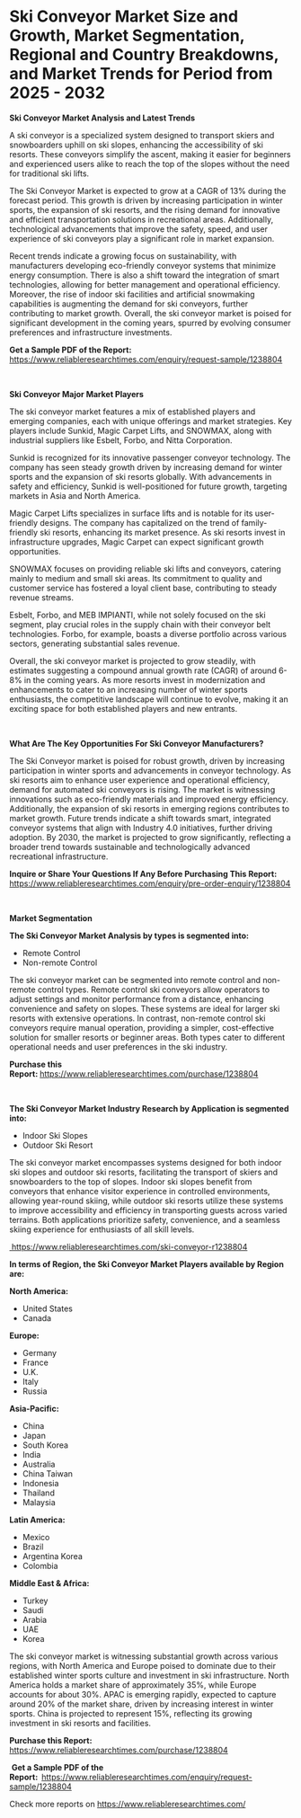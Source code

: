 <p><h1>Ski Conveyor Market Size and Growth, Market Segmentation, Regional and Country Breakdowns, and Market Trends for Period from 2025 -  2032</h1></p><p><strong>Ski Conveyor Market Analysis and Latest Trends</strong></p>
<p><p>A ski conveyor is a specialized system designed to transport skiers and snowboarders uphill on ski slopes, enhancing the accessibility of ski resorts. These conveyors simplify the ascent, making it easier for beginners and experienced users alike to reach the top of the slopes without the need for traditional ski lifts.</p><p>The Ski Conveyor Market is expected to grow at a CAGR of 13% during the forecast period. This growth is driven by increasing participation in winter sports, the expansion of ski resorts, and the rising demand for innovative and efficient transportation solutions in recreational areas. Additionally, technological advancements that improve the safety, speed, and user experience of ski conveyors play a significant role in market expansion.</p><p>Recent trends indicate a growing focus on sustainability, with manufacturers developing eco-friendly conveyor systems that minimize energy consumption. There is also a shift toward the integration of smart technologies, allowing for better management and operational efficiency. Moreover, the rise of indoor ski facilities and artificial snowmaking capabilities is augmenting the demand for ski conveyors, further contributing to market growth. Overall, the ski conveyor market is poised for significant development in the coming years, spurred by evolving consumer preferences and infrastructure investments.</p></p>
<p><strong>Get a Sample PDF of the Report:&nbsp;</strong> <a href="https://www.reliableresearchtimes.com/enquiry/request-sample/1238804?utm_campaign=3030&utm_medium=2&utm_source=Github&utm_content=ia&utm_term=11042025&utm_id=ski-conveyor">https://www.reliableresearchtimes.com/enquiry/request-sample/1238804</a></p>
<p>&nbsp;</p>
<p><strong>Ski Conveyor Major Market Players</strong></p>
<p><p>The ski conveyor market features a mix of established players and emerging companies, each with unique offerings and market strategies. Key players include Sunkid, Magic Carpet Lifts, and SNOWMAX, along with industrial suppliers like Esbelt, Forbo, and Nitta Corporation.</p><p>Sunkid is recognized for its innovative passenger conveyor technology. The company has seen steady growth driven by increasing demand for winter sports and the expansion of ski resorts globally. With advancements in safety and efficiency, Sunkid is well-positioned for future growth, targeting markets in Asia and North America.</p><p>Magic Carpet Lifts specializes in surface lifts and is notable for its user-friendly designs. The company has capitalized on the trend of family-friendly ski resorts, enhancing its market presence. As ski resorts invest in infrastructure upgrades, Magic Carpet can expect significant growth opportunities.</p><p>SNOWMAX focuses on providing reliable ski lifts and conveyors, catering mainly to medium and small ski areas. Its commitment to quality and customer service has fostered a loyal client base, contributing to steady revenue streams.</p><p>Esbelt, Forbo, and MEB IMPIANTI, while not solely focused on the ski segment, play crucial roles in the supply chain with their conveyor belt technologies. Forbo, for example, boasts a diverse portfolio across various sectors, generating substantial sales revenue.</p><p>Overall, the ski conveyor market is projected to grow steadily, with estimates suggesting a compound annual growth rate (CAGR) of around 6-8% in the coming years. As more resorts invest in modernization and enhancements to cater to an increasing number of winter sports enthusiasts, the competitive landscape will continue to evolve, making it an exciting space for both established players and new entrants.</p></p>
<p>&nbsp;</p>
<p><strong>What Are The Key Opportunities For Ski Conveyor Manufacturers?</strong></p>
<p><p>The Ski Conveyor market is poised for robust growth, driven by increasing participation in winter sports and advancements in conveyor technology. As ski resorts aim to enhance user experience and operational efficiency, demand for automated ski conveyors is rising. The market is witnessing innovations such as eco-friendly materials and improved energy efficiency. Additionally, the expansion of ski resorts in emerging regions contributes to market growth. Future trends indicate a shift towards smart, integrated conveyor systems that align with Industry 4.0 initiatives, further driving adoption. By 2030, the market is projected to grow significantly, reflecting a broader trend towards sustainable and technologically advanced recreational infrastructure.</p></p>
<p><strong>Inquire or Share Your Questions If Any Before Purchasing This Report:</strong> <a href="https://www.reliableresearchtimes.com/enquiry/pre-order-enquiry/1238804?utm_campaign=3030&utm_medium=2&utm_source=Github&utm_content=ia&utm_term=11042025&utm_id=ski-conveyor">https://www.reliableresearchtimes.com/enquiry/pre-order-enquiry/1238804</a></p>
<p>&nbsp;</p>
<p><strong>Market Segmentation</strong></p>
<p><strong>The Ski Conveyor Market Analysis by types is segmented into:</strong></p>
<p><ul><li>Remote Control</li><li>Non-remote Control</li></ul></p>
<p><p>The ski conveyor market can be segmented into remote control and non-remote control types. Remote control ski conveyors allow operators to adjust settings and monitor performance from a distance, enhancing convenience and safety on slopes. These systems are ideal for larger ski resorts with extensive operations. In contrast, non-remote control ski conveyors require manual operation, providing a simpler, cost-effective solution for smaller resorts or beginner areas. Both types cater to different operational needs and user preferences in the ski industry.</p></p>
<p><strong>Purchase this Report:&nbsp;</strong><a href="https://www.reliableresearchtimes.com/purchase/1238804?utm_campaign=3030&utm_medium=2&utm_source=Github&utm_content=ia&utm_term=11042025&utm_id=ski-conveyor">https://www.reliableresearchtimes.com/purchase/1238804</a></p>
<p>&nbsp;</p>
<p><strong>The Ski Conveyor Market Industry Research by Application is segmented into:</strong></p>
<p><ul><li>Indoor Ski Slopes</li><li>Outdoor Ski Resort</li></ul></p>
<p><p>The ski conveyor market encompasses systems designed for both indoor ski slopes and outdoor ski resorts, facilitating the transport of skiers and snowboarders to the top of slopes. Indoor ski slopes benefit from conveyors that enhance visitor experience in controlled environments, allowing year-round skiing, while outdoor ski resorts utilize these systems to improve accessibility and efficiency in transporting guests across varied terrains. Both applications prioritize safety, convenience, and a seamless skiing experience for enthusiasts of all skill levels.</p></p>
<p><a href="https://www.reliableresearchtimes.com/ski-conveyor-r1238804?utm_campaign=3030&utm_medium=2&utm_source=Github&utm_content=ia&utm_term=11042025&utm_id=ski-conveyor">&nbsp;https://www.reliableresearchtimes.com/ski-conveyor-r1238804</a></p>
<p><strong>In terms of Region, the Ski Conveyor Market Players available by Region are:</strong></p>
<p>
    <p> <strong> North America: </strong>
        <ul>
            <li>United States</li>
            <li>Canada</li>
        </ul>
        </p> 
    <p> <strong> Europe: </strong>
        <ul>
            <li>Germany</li>
            <li>France</li>
            <li>U.K.</li>
            <li>Italy</li>
            <li>Russia</li>
        </ul>
        </p> 
    <p> <strong> Asia-Pacific: </strong>
        <ul>
            <li>China</li>
            <li>Japan</li>
            <li>South Korea</li>
            <li>India</li>
            <li>Australia</li>
            <li>China Taiwan</li>
            <li>Indonesia</li>
            <li>Thailand</li>
            <li>Malaysia</li>
        </ul>
        </p> 
    <p> <strong> Latin America: </strong>
        <ul>
            <li>Mexico</li>
            <li>Brazil</li>
            <li>Argentina Korea</li>
            <li>Colombia</li>
        </ul>
        </p> 
    <p> <strong> Middle East & Africa: </strong>
        <ul>
            <li>Turkey</li>
            <li>Saudi</li>
            <li>Arabia</li>
            <li>UAE</li>
            <li>Korea</li>
        </ul>
    </p>
    </p>
<p><p>The ski conveyor market is witnessing substantial growth across various regions, with North America and Europe poised to dominate due to their established winter sports culture and investment in ski infrastructure. North America holds a market share of approximately 35%, while Europe accounts for about 30%. APAC is emerging rapidly, expected to capture around 20% of the market share, driven by increasing interest in winter sports. China is projected to represent 15%, reflecting its growing investment in ski resorts and facilities.</p></p>
<p><strong>Purchase this Report: </strong><a href="https://www.reliableresearchtimes.com/purchase/1238804?utm_campaign=3030&utm_medium=2&utm_source=Github&utm_content=ia&utm_term=11042025&utm_id=ski-conveyor">https://www.reliableresearchtimes.com/purchase/1238804</a></p>
<p>&nbsp;<strong>Get a Sample PDF of the Report:&nbsp;&nbsp;</strong><a href="https://www.reliableresearchtimes.com/enquiry/request-sample/1238804?utm_campaign=3030&utm_medium=2&utm_source=Github&utm_content=ia&utm_term=11042025&utm_id=ski-conveyor">https://www.reliableresearchtimes.com/enquiry/request-sample/1238804</a></p>
<p><strong></strong></p>
<p>Check more reports on <a href="https://www.reliableresearchtimes.com/?utm_campaign=3030&utm_medium=2&utm_source=Github&utm_content=ia&utm_term=11042025&utm_id=ski-conveyor">https://www.reliableresearchtimes.com/</a></p>